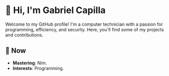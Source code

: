 # 👋 Hi, I'm Gabriel Capilla

Welcome to my GitHub profile! I'm a computer technician with a passion for programming, efficiency, and security. Here, you'll find some of my projects and contributions.

## 🌱 Now

- **Mastering**: Nim.
- **Interests**: Programming.

<!---
## 💼 Professional Background

- **Tech Influencer since 2016**: Meet me as _UnboxMeSpain_
- **Cooler Master Ambassador (2018)**: Represented Cooler Master as an ambassador, promoting their products and engaging with the tech community.
- **Collaborations**: Worked with leading tech companies such as **MSI Iberia**, **Intel Spain**, **AMD**, **Logitech**, **Corsair**, and others, gaining valuable experience in the hardware and tech industry.
--->

<!---
gabrielcapilla/gabrielcapilla is a ✨ special ✨ repository because its `README.md` (this file) appears on your GitHub profile.
You can click the Preview link to take a look at your changes.
--->
